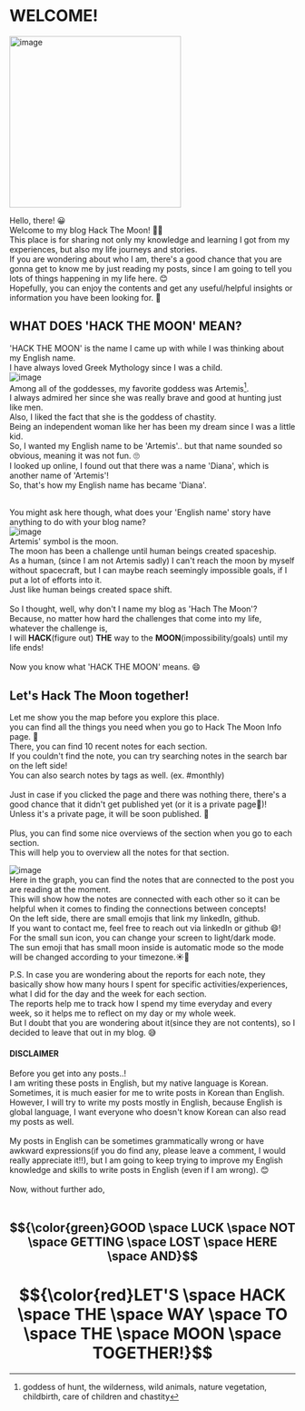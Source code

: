 # WELCOME!

<img width="302" alt="image" src="https://github.com/user-attachments/assets/8e69e9e6-1d7a-4807-9059-50744d6720cd">

Hello, there! 😀<br />
Welcome to my blog Hack The Moon! 🌙🥰<br />
This place is for sharing not only my knowledge and learning I got from my experiences, but also my life journeys and stories. <br />
If you are wondering about who I am, there's a good chance that you are gonna get to know me by just reading my posts, since I am going to tell you lots of things happening in my life here. 😊<br />
Hopefully, you can enjoy the contents and get any useful/helpful insights or information you have been looking for. 🎈<br />

## WHAT DOES 'HACK THE MOON' MEAN?

'HACK THE MOON' is the name I came up with while I was thinking about my English name.<br />
I have always loved Greek Mythology since I was a child.<br />
![image](https://github.com/user-attachments/assets/b7ccf946-b44e-4b37-b0a7-5a1719ff3b44)
<br />
Among all of the goddesses, my favorite goddess was Artemis[^1]. <br />
I always admired her since she was really brave and good at hunting just like men. <br />
Also, I liked the fact that she is the goddess of chastity.<br />
Being an independent woman like her has been my dream since I was a little kid.<br />
So, I wanted my English name to be 'Artemis'.. but that name sounded so obvious, meaning it was not fun. 🙄 <br />
I looked up online, I found out that there was a name 'Diana', which is another name of 'Artemis'!<br />
So, that's how my English name has became 'Diana'.<br />
<br />

You might ask here though, what does your 'English name' story have anything to do with your blog name?<br />
![image](https://github.com/user-attachments/assets/2ef71e8e-59d5-4dc8-97bb-af77907921f0)
<br />
Artemis' symbol is the moon.<br />
The moon has been a challenge until human beings created spaceship.<br />
As a human, (since I am not Artemis sadly) I can't reach the moon by myself without spacecraft, but I can maybe reach seemingly impossible goals, if I put a lot of efforts into it. <br />
Just like human beings created space shift.<br />
<br />
So I thought, well, why don't I name my blog as 'Hach The Moon'? <br />
Because, no matter how hard the challenges that come into my life, <br />
whatever the challenge is,<br />
I will **HACK**(figure out) **THE** way to the **MOON**(impossibility/goals) until my life ends! <br /> <br />
Now you know what 'HACK THE MOON' means. 😄 <br />

## Let's Hack The Moon together!

Let me show you the map before you explore this place. <br />
you can find all the things you need when you go to Hack The Moon Info page. 🫠<br />
There, you can find 10 recent notes for each section. <br />
If you couldn't find the note, you can try searching notes in the search bar on the left side!<br />
You can also search notes by tags as well. (ex. #monthly)<br /><br />
Just in case if you clicked the page and there was nothing there, there's a good chance that it didn't get published yet (or it is a private page🥲)! <br />
Unless it's a private page, it will be soon published. 🙂<br /><br />
Plus, you can find some nice overviews of the section when you go to each section.<br />
This will help you to overview all the notes for that section. <br />

![image](https://github.com/user-attachments/assets/924d8bd0-fcbf-4119-a887-638246e13e89)<br />
Here in the graph, you can find the notes that are connected to the post you are reading at the moment.<br />
This will show how the notes are connected with each other so it can be helpful when it comes to finding the connections between concepts!<br />
On the left side, there are small emojis that link my linkedIn, github. <br />
If you want to contact me, feel free to reach out via linkedIn or github 😄! <br />
For the small sun icon, you can change your screen to light/dark mode. <br />
The sun emoji that has small moon inside is automatic mode so the mode will be changed according to your timezone.☀️🌙

P.S.
In case you are wondering about the reports for each note, they basically show how many hours I spent for specific activities/experiences, what I did for the day and the week for each section. <br />
The reports help me to track how I spend my time everyday and every week, so it helps me to reflect on my day or my whole week. <br />
But I doubt that you are wondering about it(since they are not contents), so I decided to leave that out in my blog. 😅<br />

#### DISCLAIMER

Before you get into any posts..!<br />
I am writing these posts in English, but my native language is Korean.<br />
Sometimes, it is much easier for me to write posts in Korean than English.<br />
However, I will try to write my posts mostly in English, because English is global language, I want everyone who doesn't know Korean can also read my posts as well.<br />
<br />
My posts in English can be sometimes grammatically wrong or have awkward expressions(if you do find any, please leave a comment, I would really appreciate it!!), but I am going to keep trying to improve my English knowledge and skills to write posts in English (even if I am wrong). 😊<br />
<br />
Now, without further ado, <br />
<br />

## $${\color{green}GOOD \space LUCK \space NOT \space GETTING \space LOST \space HERE \space AND}$$

# $${\color{red}LET'S \space HACK \space THE \space WAY \space TO \space THE \space MOON \space TOGETHER!}$$

[^1]: goddess of hunt, the wilderness, wild animals, nature vegetation, childbirth, care of children and chastity

